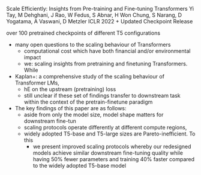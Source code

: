 Scale Efficiently: Insights from Pre-training and Fine-tuning Transformers
Yi Tay, M Dehghani, J Rao, W Fedus, S Abnar, H Won Chung, S Narang, D Yogatama,
  A Vaswani, D Metzler
ICLR 2022 + Updated Checkpoint Release

over 100 pretrained checkpoints of different T5 configurations

* many open questions to the scaling behaviour of Transformers
  * computational cost which have both financial and/or environmental impact
  * we: scaling insights from pretraining and finetuning Transformers. While
* Kaplan+: a comprehensive study of the scaling behaviour of Transformer LMs,
  * hE on the upstream (pretraining) loss
  * still unclear if these set of findings transfer to downstream task within
    the context of the pretrain-finetune paradigm
* The key findings of this paper are as follows:
  * aside from only the model size, model shape matters for downstream fine-tun
  * scaling protocols operate differently at different compute regions,
  * widely adopted T5-base and T5-large sizes are Pareto-inefficient. To this
    * we present improved scaling protocols whereby
      our redesigned models achieve similar downstream fine-tuning quality
      while having 50\% fewer parameters and training 40\% faster
      compared to the widely adopted T5-base model
